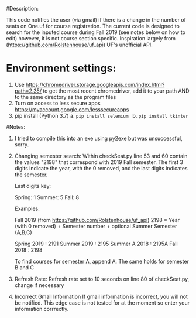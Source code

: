 #Description:

This code notifies the user (via gmail) if there is a change in the number of seats on One.uf for course registration. The current code is designed to search for the inputed course during Fall 2019 (see notes below on how to edit) however, it is not course section specific. 
Inspiration largely from (https://github.com/Rolstenhouse/uf_api) UF's unofficial API.

# Environment settings:

1) Use https://chromedriver.storage.googleapis.com/index.html?path=2.35/ to get the most recent chromedriver, add it to your path AND to the same directory as the program files
2) Turn on access to less secure apps https://myaccount.google.com/lesssecureapps
3) pip install (Python 3.7)
	a. `pip install selenium `
	b. `pip install tkinter`


#Notes: 

1) I tried to compile this into an exe using py2exe but was unsuccessful, sorry.
2) Changing semester search: 
	Within checkSeat.py line 53 and 60 contain the values "2198" that correspond with 2019 Fall semester.
	The first 3 digits indicate the year, with the 0 removed, and the last digits indicates the semester.
	
	Last digits key:

	Spring: 1
	Summer: 5
	Fall: 8	

	Examples: 

	Fall 2019 (from https://github.com/Rolstenhouse/uf_api)
	2198 = Year (with 0 removed) + Semester number + optional Summer Semester (A,B,C)

	Spring 2019 : 2191 
	Summer 2019 : 2195 
	Summer A 2018 : 2195A 
	Fall 2018 : 2198

	To find courses for semester A, append A. The same holds for semester B and C
3) Refresh Rate:
	Refresh rate set to 10 seconds on line 80 of checkSeat.py, change if necessary
4) Incorrect Gmail Information
	If gmail information is incorrect, you will not be notified. This edge case is not tested for at the moment so enter your information corrrectly.





